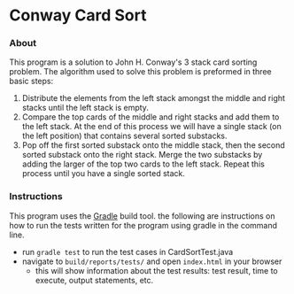 # Conway Card Sort
### About
This program is a solution to John H. Conway's 3 stack card sorting problem.
The algorithm used to solve this problem is preformed in three basic steps:

1. Distribute the elements from the left stack amongst the middle and right stacks
until the left stack is empty.
2. Compare the top cards of the middle and right stacks and add them to the left stack.
At the end of this process we will have a single stack (on the left position) that contains several sorted substacks.
3. Pop off the first sorted substack onto the middle stack, then the second sorted substack onto the right stack.
Merge the two substacks by adding the larger of the top two cards to the left stack. Repeat this process until
you have a single sorted stack.

### Instructions
This program uses the [Gradle](http://gradle.org) build tool.
the following are instructions on how to run the tests written for the program using gradle in the command line. 
* run `gradle test` to run the test cases in CardSortTest.java
* navigate to `build/reports/tests/` and open `index.html` in your browser
  * this will show information about the test results: test result, time to execute, output statements, etc.
